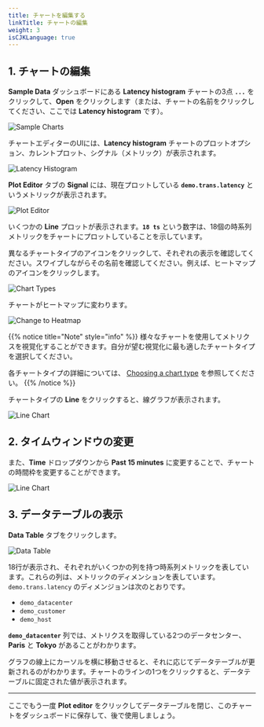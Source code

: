 ```yaml
---
title: チャートを編集する
linkTitle: チャートの編集
weight: 3
isCJKLanguage: true
---
```


## 1. チャートの編集

**Sample Data** ダッシュボードにある **Latency histogram** チャートの3点 **`...`** をクリックして、**Open** をクリックします（または、チャートの名前をクリックしてください、ここでは **Latency histogram** です）。

![Sample Charts](../../../images/latency-histogram-open.png)

チャートエディターのUIには、**Latency histogram** チャートのプロットオプション、カレントプロット、シグナル（メトリック）が表示されます。

![Latency Histogram](../../../images/latency-histogram.png)

**Plot Editor** タブの **Signal** には、現在プロットしている **`demo.trans.latency`** というメトリックが表示されます。

![Plot Editor](../../../images/plot-editor.png)

いくつかの **Line** プロットが表示されます。**`18 ts`** という数字は、18個の時系列メトリックをチャートにプロットしていることを示しています。

異なるチャートタイプのアイコンをクリックして、それぞれの表示を確認してください。スワイプしながらその名前を確認してください。例えば、ヒートマップのアイコンをクリックします。

![Chart Types](../../../images/M-Editing-2.png)

チャートがヒートマップに変わります。

![Change to Heatmap](../../../images/change-to-heatmap.png)

{{% notice title="Note" style="info" %}}
様々なチャートを使用してメトリクスを視覚化することができます。自分が望む視覚化に最も適したチャートタイプを選択してください。

各チャートタイプの詳細については、 [Choosing a chart type](https://docs.splunk.com/Observability/data-visualization/charts/chart-types.html#chart-types) を参照してください。
{{% /notice %}}

チャートタイプの **Line** をクリックすると、線グラフが表示されます。

![Line Chart](../../../images/M-Editing-3b.png)

## 2. タイムウィンドウの変更

また、**Time** ドロップダウンから **Past 15 minutes** に変更することで、チャートの時間枠を変更することができます。

![Line Chart](../../../images/line-chart.png)

## 3. データテーブルの表示

**Data Table** タブをクリックします。

![Data Table](../../../images/data-table.png)

18行が表示され、それぞれがいくつかの列を持つ時系列メトリックを表しています。これらの列は、メトリックのディメンションを表しています。`demo.trans.latency` のディメンジョンは次のとおりです。

- `demo_datacenter`
- `demo_customer`
- `demo_host`

**`demo_datacenter`** 列では、メトリクスを取得している2つのデータセンター、**Paris** と **Tokyo** があることがわかります。

グラフの線上にカーソルを横に移動させると、それに応じてデータテーブルが更新されるのがわかります。チャートのラインの1つをクリックすると、データテーブルに固定された値が表示されます。

---

ここでもう一度 **Plot editor** をクリックしてデータテーブルを閉じ、このチャートをダッシュボードに保存して、後で使用しましょう。
